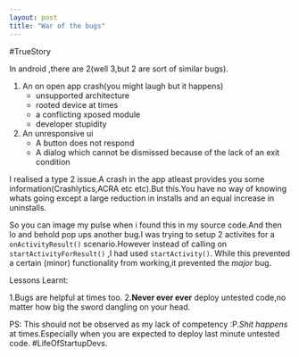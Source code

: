 ```yaml
---
layout: post
title: "War of the bugs"
---
```



#TrueStory

In android ,there are 2(well 3,but 2 are sort of similar bugs).

   1. An on open app crash(you might laugh but it happens)
      - unsupported architecture
      - rooted device at times
      - a conflicting xposed module
      - developer stupidity
   2. An unresponsive ui
      - A button does not respond
      - A dialog which cannot be dismissed because of the lack of an exit condition

I realised a type 2 issue.A crash in the app atleast provides you some information(Crashlytics,ACRA etc etc).But this.You have no way of knowing whats going except a large reduction in installs and an equal increase in uninstalls.

So you can image my pulse when i found this in my source code.And then lo and behold pop ups another bug.I was trying to setup 2 activites for a `onActivityResult()` scenario.However instead of calling on `startActivityForResult()` ,I had used `startActivity()`. While this prevented a certain (minor) functionality from working,it prevented the *major* bug.

Lessons Learnt:

 1.Bugs are helpful at times too.
 2.**Never ever ever**  deploy untested code,no matter how big the  sword dangling on your head.


PS: This should not be observed as my lack of competency :P._Shit happens_ at times.Especially when you are expected to deploy last minute untested code.
#LifeOfStartupDevs.
